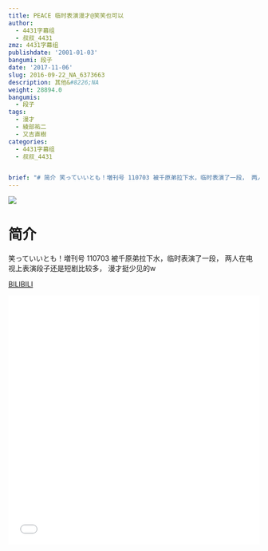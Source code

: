 ```yaml
---
title: PEACE 临时表演漫才@笑笑也可以
author:
  - 4431字幕组
  - 叔叔_4431
zmz: 4431字幕组
publishdate: '2001-01-03'
bangumi: 段子
date: '2017-11-06'
slug: 2016-09-22_NA_6373663
description: 其他&#8226;NA
weight: 28894.0
bangumis:
  - 段子
tags:
  - 漫才
  - 綾部祐二
  - 又吉直樹
categories:
  - 4431字幕组
  - 叔叔_4431


brief: "# 简介 笑っていいとも！増刊号 110703 被千原弟拉下水，临时表演了一段， 两人在电视上表演段子还是短剧比较多， 漫才挺少见的w"
---
```

![](https://i.imgur.com/YTjcZvp.png)
# 简介  
笑っていいとも！増刊号 110703
被千原弟拉下水，临时表演了一段，
两人在电视上表演段子还是短剧比较多，
漫才挺少见的w

  [BILIBILI](https://www.bilibili.com/video/av6373663/)

  <iframe src="//www.bilibili.com/blackboard/player.html?aid=6373663" width="100%" height="500" frameborder="0" allowfullscreen="allowfullscreen"></iframe>
